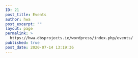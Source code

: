 ```yaml
---
ID: 21
post_title: Events
author: hwa
post_excerpt: ""
layout: page
permalink: >
  https://hwa.dbsprojects.ie/wordpress/index.php/events/
published: true
post_date: 2020-07-14 13:19:36
---
```

<!-- wp:calendar /-->